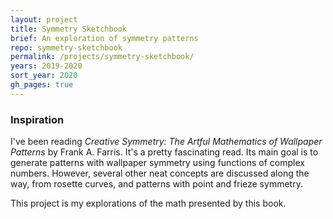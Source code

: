 ```yaml
---
layout: project
title: Symmetry Sketchbook
brief: An exploration of symmetry patterns
repo: symmetry-sketchbook
permalink: /projects/symmetry-sketchbook/
years: 2019-2020
sort_year: 2020
gh_pages: true
---
```

### Inspiration

I've been reading _Creative Symmetry: The Artful Mathematics of Wallpaper Patterns_ by Frank A. Farris. It's a pretty fascinating read. Its main goal is to generate patterns with wallpaper symmetry using functions of complex numbers. However, several other neat concepts are discussed along the way, from rosette curves, and patterns with point and frieze symmetry.

This project is my explorations of the math presented by this book.

